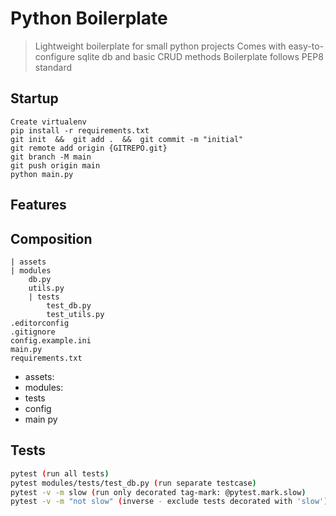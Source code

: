 # Python Boilerplate
> Lightweight boilerplate for small python projects
> Comes with easy-to-configure sqlite db and basic CRUD methods
> Boilerplate follows PEP8 standard

## Startup
    Create virtualenv
    pip install -r requirements.txt
    git init  &&  git add .  &&  git commit -m "initial"
    git remote add origin {GITREPO.git}
    git branch -M main
    git push origin main
    python main.py

## Features

## Composition
    | assets
    | modules
        db.py
        utils.py
        | tests
            test_db.py
            test_utils.py
    .editorconfig
    .gitignore
    config.example.ini
    main.py
    requirements.txt
    
- assets:
- modules:
- tests
- config
- main py

## Tests
```sh
pytest (run all tests)
pytest modules/tests/test_db.py (run separate testcase)
pytest -v -m slow (run only decorated tag-mark: @pytest.mark.slow)
pytest -v -m "not slow" (inverse - exclude tests decorated with 'slow')
```
